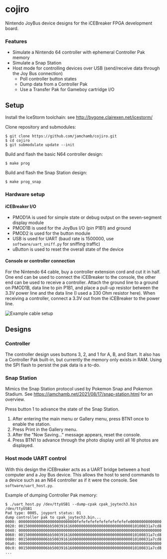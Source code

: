 # cojiro

Nintendo JoyBus device designs for the iCEBreaker FPGA development board.

### Features

- Simulate a Nintendo 64 controller with ephemeral Controller Pak memory
- Simulate a Snap Station
- Host mode for controlling devices over USB (send/receive data through the Joy Bus connection)
  - Poll controller button states
  - Dump data from a Controller Pak
  - Use a Transfer Pak for Gameboy cartridge I/O

## Setup

Install the IceStorm toolchain: see <http://bygone.clairexen.net/icestorm/>

Clone repository and submodules:

```console
$ git clone https://github.com/jamchamb/cojiro.git
$ cd cojiro
$ git submodulate update --init
```

Build and flash the basic N64 controller design:

```console
$ make prog
```

Build and flash the Snap Station design:

```console
$ make prog_snap
```

### Hardware setup

#### iCEBreaker I/O

- PMOD1A is used for simple state or debug output on the seven-segment display module
- PMOD1B is used for the JoyBus I/O (pin P1B1) and ground
- PMOD2 is used for the button module
- USB is used for UART (baud rate is 1500000, use `software/uart_sniff.py` for sniffing traffic)
- uButton is used to reset the overall state of the device

#### Console or controller connection

For the Nintendo 64 cable, buy a controller extension cord and cut it in half. One end can be used to connect the iCEBreaker to the console, the other end can be used to receive a controller. Attach the ground line to a ground on PMOD1B, data line to pin P1B1, and place a pull-up resistor between the 3.3V power line and the data line (I used a 330 Ohm resistor here). When receiving a controller, connect a 3.3V out from the iCEBreaker to the power line.

![Example cable setup](https://jamchamb.net/assets/img/snap-station/n64_controller_breakout.jpg)


## Designs

### Controller

The controller design uses buttons 3, 2, and 1 for A, B, and Start.
It also has a Controller Pak built-in, but currently the memory only exists in RAM.
Using the SPI flash to persist the pak data is a to-do.


### Snap Station

Mimics the Snap Station protocol used by Pokemon Snap and Pokemon Stadium.
See <https://jamchamb.net/2021/08/17/snap-station.html> for an overview.

Press button 1 to advance the state of the Snap Station.

1. After entering the main menu or Gallery menu, press BTN1 once to enable the station.
2. Press Print in the Gallery menu.
3. After the "Now Saving..." message appears, reset the console.
4. Press BTN1 to advance through the photo display until all 16 photos are displayed.

### Host mode UART control

With this design the iCEBreaker acts as a UART bridge between a host computer
and a Joy Bus device. This allows the host to send commands to a device such as an N64
controller as if it were the console. See `software/uart_host.py`.

Example of dumping Controller Pak memory:

```console
$ ./uart_host.py /dev/ttyUSB1 --dump-cpak cpak_joytech3.bin
/dev/ttyUSB1
Pad type: 0005, joyport status: 01
dump controller pak to cpak_joytech3.bin...
0000: 00000000000000000000000000fefefefefefefefefefefefe00000000000000
0020: 0015000000006bb50039161600000000000000000000000000010100831a7cd8
0040: 0000000000000000000000000000000000000000000000000000000000000000
0060: 0015000000006bb50039161600000000000000000000000000010100831a7cd8
0080: 0015000000006bb50039161600000000000000000000000000010100831a7cd8
00a0: 0000000000000000000000000000000000000000000000000000000000000000
00c0: 0015000000006bb50039161600000000000000000000000000010100831a7cd8
...
```
